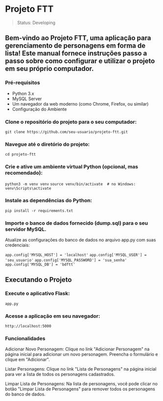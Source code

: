 # Projeto FTT
> Status: Developing

## Bem-vindo ao Projeto FTT, uma aplicação para gerenciamento de personagens em forma de lista! Este manual fornece instruções passo a passo sobre como configurar e utilizar o projeto em seu próprio computador.


### Pré-requisitos
+ Python 3.x
+ MySQL Server
+ Um navegador da web moderno (como Chrome, Firefox, ou similar)
+ Configuração do Ambiente

### Clone o repositório do projeto para o seu computador:

```git clone https://github.com/seu-usuario/projeto-ftt.git```

### Navegue até o diretório do projeto:

```cd projeto-ftt ```

### Crie e ative um ambiente virtual Python (opcional, mas recomendado):

```python3 -m venv venv```
```source venv/bin/activate  # no Windows: venv\Scripts\activate```

### Instale as dependências do Python:

```pip install -r requirements.txt```

### Importe o banco de dados fornecido (dump.sql) para o seu servidor MySQL.
Atualize as configurações do banco de dados no arquivo app.py com suas credenciais:

```app.config['MYSQL_HOST'] = 'localhost'```
```app.config['MYSQL_USER'] = 'seu_usuario'```
```app.config['MYSQL_PASSWORD'] = 'sua_senha'```
```app.config['MYSQL_DB'] = 'bdftt'```

## Executando o Projeto
### Execute o aplicativo Flask:

```app.py```

### Acesse a aplicação em seu navegador:

```http://localhost:5000```

### Funcionalidades
Adicionar Novo Personagem: Clique no link "Adicionar Personagem" na página inicial para adicionar um novo personagem. Preencha o formulário e clique em "Adicionar".

Listar Personagens: Clique no link "Lista de Personagens" na página inicial para ver a lista de todos os personagens cadastrados.

Limpar Lista de Personagens: Na lista de personagens, você pode clicar no botão "Limpar Lista de Personagens" para remover todos os personagens do banco de dados.
